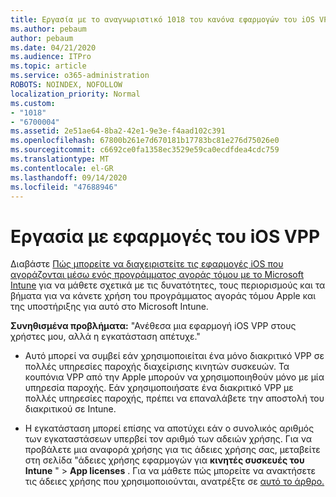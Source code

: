 ```yaml
---
title: Εργασία με το αναγνωριστικό 1018 του κανόνα εφαρμογών του iOS VPP
ms.author: pebaum
author: pebaum
ms.date: 04/21/2020
ms.audience: ITPro
ms.topic: article
ms.service: o365-administration
ROBOTS: NOINDEX, NOFOLLOW
localization_priority: Normal
ms.custom:
- "1018"
- "6700004"
ms.assetid: 2e51ae64-8ba2-42e1-9e3e-f4aad102c391
ms.openlocfilehash: 67800b261e7d670181b17783bc81e276d75026e0
ms.sourcegitcommit: c6692ce0fa1358ec3529e59ca0ecdfdea4cdc759
ms.translationtype: MT
ms.contentlocale: el-GR
ms.lasthandoff: 09/14/2020
ms.locfileid: "47688946"
---
```

# <a name="working-with-ios-vpp-applications"></a>Εργασία με εφαρμογές του iOS VPP

Διαβάστε [Πώς μπορείτε να διαχειριστείτε τις εφαρμογές iOS που αγοράζονται μέσω ενός προγράμματος αγοράς τόμου με το Microsoft Intune](https://docs.microsoft.com/intune/vpp-apps-ios) για να μάθετε σχετικά με τις δυνατότητες, τους περιορισμούς και τα βήματα για να κάνετε χρήση του προγράμματος αγοράς τόμου Apple και της υποστήριξης για αυτό στο Microsoft Intune.
  
 **Συνηθισμένα προβλήματα:** "Ανέθεσα μια εφαρμογή iOS VPP στους χρήστες μου, αλλά η εγκατάσταση απέτυχε."
  
- Αυτό μπορεί να συμβεί εάν χρησιμοποιείται ένα μόνο διακριτικό VPP σε πολλές υπηρεσίες παροχής διαχείρισης κινητών συσκευών. Τα κουπόνια VPP από την Apple μπορούν να χρησιμοποιηθούν μόνο με μία υπηρεσία παροχής. Εάν χρησιμοποιήσατε ένα διακριτικό VPP με πολλές υπηρεσίες παροχής, πρέπει να επαναλάβετε την αποστολή του διακριτικού σε Intune.

- Η εγκατάσταση μπορεί επίσης να αποτύχει εάν ο συνολικός αριθμός των εγκαταστάσεων υπερβεί τον αριθμό των αδειών χρήσης. Για να προβάλετε μια αναφορά χρήσης για τις άδειες χρήσης σας, μεταβείτε στη σελίδα "άδειες χρήσης εφαρμογών για **κινητές συσκευές του Intune** " \> **App licenses** . Για να μάθετε πώς μπορείτε να ανακτήσετε τις άδειες χρήσης που χρησιμοποιούνται, ανατρέξτε σε [αυτό το άρθρο.](https://docs.microsoft.com/intune/vpp-apps-ios#revoking-app-licenses-and-deleting-tokens)
